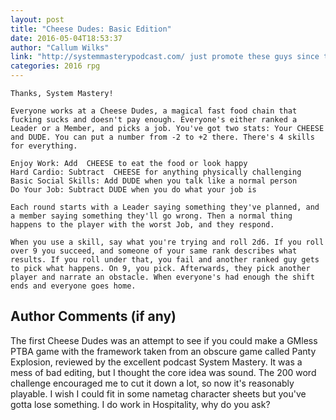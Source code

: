 ```yaml
---
layout: post
title: "Cheese Dudes: Basic Edition"
date: 2016-05-04T18:53:37
author: "Callum Wilks"
link: "http://systemmasterypodcast.com/ just promote these guys since they rule"
categories: 2016 rpg
---
```

```
Thanks, System Mastery!

Everyone works at a Cheese Dudes, a magical fast food chain that fucking sucks and doesn't pay enough. Everyone's either ranked a Leader or a Member, and picks a job. You've got two stats: Your CHEESE and DUDE. You can put a number from -2 to +2 there. There's 4 skills for everything.

Enjoy Work: Add  CHEESE to eat the food or look happy 
Hard Cardio: Subtract  CHEESE for anything physically challenging
Basic Social Skills: Add DUDE when you talk like a normal person
Do Your Job: Subtract DUDE when you do what your job is

Each round starts with a Leader saying something they've planned, and a member saying something they'll go wrong. Then a normal thing happens to the player with the worst Job, and they respond.

When you use a skill, say what you're trying and roll 2d6. If you roll over 9 you succeed, and someone of your same rank describes what results. If you roll under that, you fail and another ranked guy gets to pick what happens. On 9, you pick. Afterwards, they pick another player and narrate an obstacle. When everyone's had enough the shift ends and everyone goes home.

```
## Author Comments (if any)

The first Cheese Dudes was an attempt to see if you could make a GMless PTBA game with the framework taken from an obscure game called Panty Explosion, reviewed by the excellent podcast System Mastery. It was a mess of bad editing, but I thought the core idea was sound. The 200 word challenge encouraged me to cut it down a lot, so now it's reasonably playable. I wish I could fit in some nametag character sheets but you've gotta lose something. I do work in Hospitality, why do you ask?
